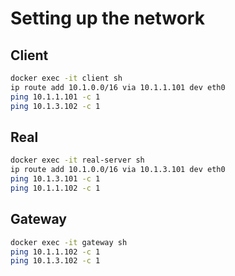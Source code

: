# Setting up the network

## Client
```bash
docker exec -it client sh
ip route add 10.1.0.0/16 via 10.1.1.101 dev eth0
ping 10.1.1.101 -c 1
ping 10.1.3.102 -c 1
```

## Real
```bash
docker exec -it real-server sh
ip route add 10.1.0.0/16 via 10.1.3.101 dev eth0
ping 10.1.3.101 -c 1
ping 10.1.1.102 -c 1
```

## Gateway
```bash
docker exec -it gateway sh
ping 10.1.1.102 -c 1
ping 10.1.3.102 -c 1
```